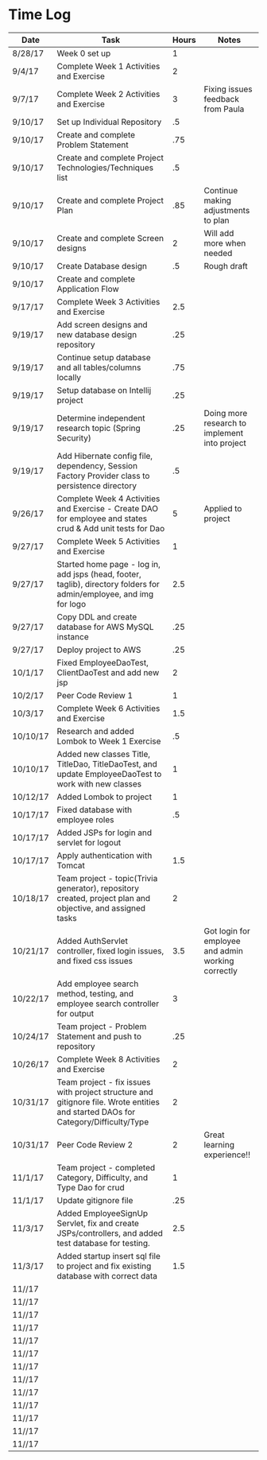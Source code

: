 # Time Log

| Date | Task | Hours | Notes|
|------|------|-------|------|
| 8/28/17 | Week 0 set up | 1 |  |
| 9/4/17 | Complete Week 1 Activities and Exercise | 2 |  |
| 9/7/17 | Complete Week 2 Activities and Exercise | 3 | Fixing issues feedback from Paula |
| 9/10/17| Set up Individual Repository | .5 |  |
| 9/10/17 | Create and complete Problem Statement | .75 |  |
| 9/10/17 | Create and complete Project Technologies/Techniques list | .5 |  |
| 9/10/17 | Create and complete Project Plan | .85 | Continue making adjustments to plan |
| 9/10/17 | Create and complete Screen designs | 2 | Will add more when needed |
| 9/10/17 | Create Database design | .5 | Rough draft |
| 9/10/17 | Create and complete Application Flow |  |  |
| 9/17/17 | Complete Week 3 Activities and Exercise | 2.5 |  |
| 9/19/17 | Add screen designs and new database design repository | .25 |  |
| 9/19/17 | Continue setup database and all tables/columns locally | .75 |  |
| 9/19/17 | Setup database on Intellij project | .25 |  |
| 9/19/17 | Determine independent research topic (Spring Security) | .25 | Doing more research to implement into project |
| 9/19/17 | Add Hibernate config file, dependency, Session Factory Provider class to persistence directory | .5 |  |
| 9/26/17 | Complete Week 4 Activities and Exercise - Create DAO for employee and states crud & Add unit tests for Dao | 5 | Applied to project |
| 9/27/17 | Complete Week 5 Activities and Exercise | 1 |  |
| 9/27/17 | Started home page - log in, add jsps (head, footer, taglib), directory folders for admin/employee, and img for logo | 2.5 |  |
| 9/27/17 | Copy DDL and create database for AWS MySQL instance | .25 |  |
| 9/27/17 | Deploy project to AWS | .25 |  |
| 10/1/17 | Fixed EmployeeDaoTest, ClientDaoTest and add new jsp| 2 |  |
| 10/2/17 | Peer Code Review 1 | 1 |  |
| 10/3/17 | Complete Week 6 Activities and Exercise | 1.5 |  |
| 10/10/17 | Research and added Lombok to Week 1 Exercise | .5 |  |
| 10/10/17 | Added new classes Title, TitleDao, TitleDaoTest, and update EmployeeDaoTest to work with new classes | 1 |  |
| 10/12/17 | Added Lombok to project | 1 |  |
| 10/17/17 | Fixed database with employee roles | .5 |  |
| 10/17/17 | Added JSPs for login and servlet for logout |  |  |
| 10/17/17 | Apply authentication with Tomcat | 1.5 |  |
| 10/18/17 | Team project - topic(Trivia generator), repository created, project plan and objective, and assigned tasks | 2 |  |
| 10/21/17 | Added AuthServlet controller, fixed login issues, and fixed css issues | 3.5 | Got login for employee and admin working correctly |
| 10/22/17 | Add employee search method, testing, and employee search controller for output | 3 |  |
| 10/24/17 | Team project - Problem Statement and push to repository | .25 |  |
| 10/26/17 | Complete Week 8 Activities and Exercise | 2 |  |
| 10/31/17 | Team project - fix issues with project structure and gitignore file. Wrote entities and started DAOs for Category/Difficulty/Type | 2 |  |
| 10/31/17 | Peer Code Review 2 | 2 | Great learning experience!! |
| 11/1/17 | Team project - completed Category, Difficulty, and Type Dao for crud | 1 |  |
| 11/1/17 | Update gitignore file | .25 |  |
| 11/3/17 | Added EmployeeSignUp Servlet, fix and create JSPs/controllers, and added test database for testing. | 2.5 |  |
| 11/3/17 | Added startup insert sql file to project and fix existing database with correct data | 1.5 |  |
| 11//17 | | |  |
| 11//17 | | |  |
| 11//17 | | |  |
| 11//17 | | |  |
| 11//17 | | |  |
| 11//17 | | |  |
| 11//17 | | |  |
| 11//17 | | |  |
| 11//17 | | |  |
| 11//17 | | |  |
| 11//17 | | |  |
| 11//17 | | |  |
| 11//17 | | |  |




